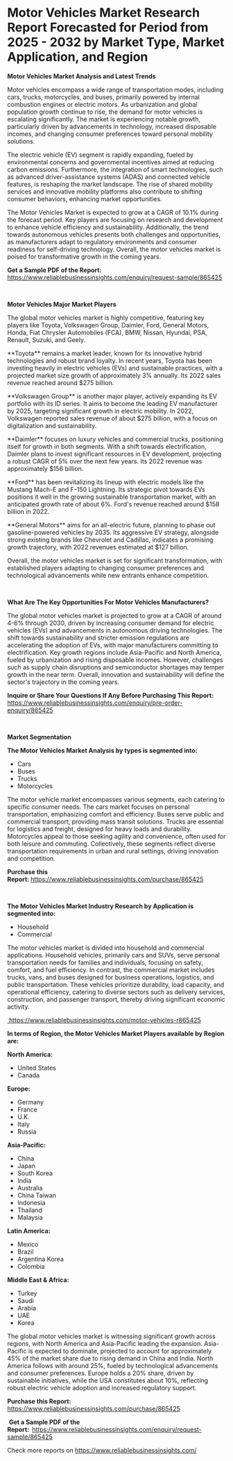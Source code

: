 <p><h1>Motor Vehicles Market Research Report Forecasted for Period from 2025 -  2032 by Market Type, Market Application, and Region</h1></p><p><strong>Motor Vehicles Market Analysis and Latest Trends</strong></p>
<p><p>Motor vehicles encompass a wide range of transportation modes, including cars, trucks, motorcycles, and buses, primarily powered by internal combustion engines or electric motors. As urbanization and global population growth continue to rise, the demand for motor vehicles is escalating significantly. The market is experiencing notable growth, particularly driven by advancements in technology, increased disposable incomes, and changing consumer preferences toward personal mobility solutions.</p><p>The electric vehicle (EV) segment is rapidly expanding, fueled by environmental concerns and governmental incentives aimed at reducing carbon emissions. Furthermore, the integration of smart technologies, such as advanced driver-assistance systems (ADAS) and connected vehicle features, is reshaping the market landscape. The rise of shared mobility services and innovative mobility platforms also contribute to shifting consumer behaviors, enhancing market opportunities.</p><p>The Motor Vehicles Market is expected to grow at a CAGR of 10.1% during the forecast period. Key players are focusing on research and development to enhance vehicle efficiency and sustainability. Additionally, the trend towards autonomous vehicles presents both challenges and opportunities, as manufacturers adapt to regulatory environments and consumer readiness for self-driving technology. Overall, the motor vehicles market is poised for transformative growth in the coming years.</p></p>
<p><strong>Get a Sample PDF of the Report:&nbsp;</strong> <a href="https://www.reliablebusinessinsights.com/enquiry/request-sample/865425?utm_campaign=3453&utm_medium=2&utm_source=Github&utm_content=ia&utm_term=30032025&utm_id=motor-vehicles">https://www.reliablebusinessinsights.com/enquiry/request-sample/865425</a></p>
<p>&nbsp;</p>
<p><strong>Motor Vehicles Major Market Players</strong></p>
<p><p>The global motor vehicles market is highly competitive, featuring key players like Toyota, Volkswagen Group, Daimler, Ford, General Motors, Honda, Fiat Chrysler Automobiles (FCA), BMW, Nissan, Hyundai, PSA, Renault, Suzuki, and Geely. </p><p>**Toyota** remains a market leader, known for its innovative hybrid technologies and robust brand loyalty. In recent years, Toyota has been investing heavily in electric vehicles (EVs) and sustainable practices, with a projected market size growth of approximately 3% annually. Its 2022 sales revenue reached around $275 billion.</p><p>**Volkswagen Group** is another major player, actively expanding its EV portfolio with its ID series. It aims to become the leading EV manufacturer by 2025, targeting significant growth in electric mobility. In 2022, Volkswagen reported sales revenue of about $275 billion, with a focus on digitalization and sustainability.</p><p>**Daimler** focuses on luxury vehicles and commercial trucks, positioning itself for growth in both segments. With a shift towards electrification, Daimler plans to invest significant resources in EV development, projecting a robust CAGR of 5% over the next few years. Its 2022 revenue was approximately $156 billion.</p><p>**Ford** has been revitalizing its lineup with electric models like the Mustang Mach-E and F-150 Lightning. Its strategic pivot towards EVs positions it well in the growing sustainable transportation market, with an anticipated growth rate of about 6%. Ford's revenue reached around $158 billion in 2022.</p><p>**General Motors** aims for an all-electric future, planning to phase out gasoline-powered vehicles by 2035. Its aggressive EV strategy, alongside strong existing brands like Chevrolet and Cadillac, indicates a promising growth trajectory, with 2022 revenues estimated at $127 billion.</p><p>Overall, the motor vehicles market is set for significant transformation, with established players adapting to changing consumer preferences and technological advancements while new entrants enhance competition.</p></p>
<p>&nbsp;</p>
<p><strong>What Are The Key Opportunities For Motor Vehicles Manufacturers?</strong></p>
<p><p>The global motor vehicles market is projected to grow at a CAGR of around 4-6% through 2030, driven by increasing consumer demand for electric vehicles (EVs) and advancements in autonomous driving technologies. The shift towards sustainability and stricter emission regulations are accelerating the adoption of EVs, with major manufacturers committing to electrification. Key growth regions include Asia-Pacific and North America, fueled by urbanization and rising disposable incomes. However, challenges such as supply chain disruptions and semiconductor shortages may temper growth in the near term. Overall, innovation and sustainability will define the sector's trajectory in the coming years.</p></p>
<p><strong>Inquire or Share Your Questions If Any Before Purchasing This Report:</strong> <a href="https://www.reliablebusinessinsights.com/enquiry/pre-order-enquiry/865425?utm_campaign=3453&utm_medium=2&utm_source=Github&utm_content=ia&utm_term=30032025&utm_id=motor-vehicles">https://www.reliablebusinessinsights.com/enquiry/pre-order-enquiry/865425</a></p>
<p>&nbsp;</p>
<p><strong>Market Segmentation</strong></p>
<p><strong>The Motor Vehicles Market Analysis by types is segmented into:</strong></p>
<p><ul><li>Cars</li><li>Buses</li><li>Trucks</li><li>Motorcycles</li></ul></p>
<p><p>The motor vehicle market encompasses various segments, each catering to specific consumer needs. The cars market focuses on personal transportation, emphasizing comfort and efficiency. Buses serve public and commercial transport, providing mass transit solutions. Trucks are essential for logistics and freight, designed for heavy loads and durability. Motorcycles appeal to those seeking agility and convenience, often used for both leisure and commuting. Collectively, these segments reflect diverse transportation requirements in urban and rural settings, driving innovation and competition.</p></p>
<p><strong>Purchase this Report:&nbsp;</strong><a href="https://www.reliablebusinessinsights.com/purchase/865425?utm_campaign=3453&utm_medium=2&utm_source=Github&utm_content=ia&utm_term=30032025&utm_id=motor-vehicles">https://www.reliablebusinessinsights.com/purchase/865425</a></p>
<p>&nbsp;</p>
<p><strong>The Motor Vehicles Market Industry Research by Application is segmented into:</strong></p>
<p><ul><li>Household</li><li>Commercial</li></ul></p>
<p><p>The motor vehicles market is divided into household and commercial applications. Household vehicles, primarily cars and SUVs, serve personal transportation needs for families and individuals, focusing on safety, comfort, and fuel efficiency. In contrast, the commercial market includes trucks, vans, and buses designed for business operations, logistics, and public transportation. These vehicles prioritize durability, load capacity, and operational efficiency, catering to diverse sectors such as delivery services, construction, and passenger transport, thereby driving significant economic activity.</p></p>
<p><a href="https://www.reliablebusinessinsights.com/motor-vehicles-r865425?utm_campaign=3453&utm_medium=2&utm_source=Github&utm_content=ia&utm_term=30032025&utm_id=motor-vehicles">&nbsp;https://www.reliablebusinessinsights.com/motor-vehicles-r865425</a></p>
<p><strong>In terms of Region, the Motor Vehicles Market Players available by Region are:</strong></p>
<p>
    <p> <strong> North America: </strong>
        <ul>
            <li>United States</li>
            <li>Canada</li>
        </ul>
        </p> 
    <p> <strong> Europe: </strong>
        <ul>
            <li>Germany</li>
            <li>France</li>
            <li>U.K.</li>
            <li>Italy</li>
            <li>Russia</li>
        </ul>
        </p> 
    <p> <strong> Asia-Pacific: </strong>
        <ul>
            <li>China</li>
            <li>Japan</li>
            <li>South Korea</li>
            <li>India</li>
            <li>Australia</li>
            <li>China Taiwan</li>
            <li>Indonesia</li>
            <li>Thailand</li>
            <li>Malaysia</li>
        </ul>
        </p> 
    <p> <strong> Latin America: </strong>
        <ul>
            <li>Mexico</li>
            <li>Brazil</li>
            <li>Argentina Korea</li>
            <li>Colombia</li>
        </ul>
        </p> 
    <p> <strong> Middle East & Africa: </strong>
        <ul>
            <li>Turkey</li>
            <li>Saudi</li>
            <li>Arabia</li>
            <li>UAE</li>
            <li>Korea</li>
        </ul>
    </p>
    </p>
<p><p>The global motor vehicles market is witnessing significant growth across regions, with North America and Asia-Pacific leading the expansion. Asia-Pacific is expected to dominate, projected to account for approximately 45% of the market share due to rising demand in China and India. North America follows with around 25%, fueled by technological advancements and consumer preferences. Europe holds a 20% share, driven by sustainable initiatives, while the USA constitutes about 10%, reflecting robust electric vehicle adoption and increased regulatory support.</p></p>
<p><strong>Purchase this Report: </strong><a href="https://www.reliablebusinessinsights.com/purchase/865425?utm_campaign=3453&utm_medium=2&utm_source=Github&utm_content=ia&utm_term=30032025&utm_id=motor-vehicles">https://www.reliablebusinessinsights.com/purchase/865425</a></p>
<p>&nbsp;<strong>Get a Sample PDF of the Report:&nbsp;&nbsp;</strong><a href="https://www.reliablebusinessinsights.com/enquiry/request-sample/865425?utm_campaign=3453&utm_medium=2&utm_source=Github&utm_content=ia&utm_term=30032025&utm_id=motor-vehicles">https://www.reliablebusinessinsights.com/enquiry/request-sample/865425</a></p>
<p><strong></strong></p>
<p>Check more reports on <a href="https://www.reliablebusinessinsights.com/?utm_campaign=3453&utm_medium=2&utm_source=Github&utm_content=ia&utm_term=30032025&utm_id=motor-vehicles">https://www.reliablebusinessinsights.com/</a></p>